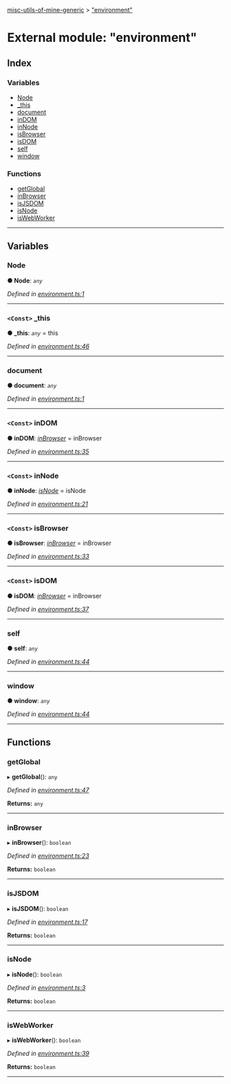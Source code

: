 [misc-utils-of-mine-generic](../README.md) > ["environment"](../modules/_environment_.md)

# External module: "environment"

## Index

### Variables

* [Node](_environment_.md#node)
* [_this](_environment_.md#_this)
* [document](_environment_.md#document)
* [inDOM](_environment_.md#indom)
* [inNode](_environment_.md#innode)
* [isBrowser](_environment_.md#isbrowser)
* [isDOM](_environment_.md#isdom)
* [self](_environment_.md#self)
* [window](_environment_.md#window)

### Functions

* [getGlobal](_environment_.md#getglobal)
* [inBrowser](_environment_.md#inbrowser)
* [isJSDOM](_environment_.md#isjsdom)
* [isNode](_environment_.md#isnode)
* [isWebWorker](_environment_.md#iswebworker)

---

## Variables

<a id="node"></a>

###  Node

**● Node**: *`any`*

*Defined in [environment.ts:1](https://github.com/cancerberoSgx/misc-utils-of-mine/blob/6844400/misc-utils-of-mine-generic/src/environment.ts#L1)*

___
<a id="_this"></a>

### `<Const>` _this

**● _this**: *`any`* =  this

*Defined in [environment.ts:46](https://github.com/cancerberoSgx/misc-utils-of-mine/blob/6844400/misc-utils-of-mine-generic/src/environment.ts#L46)*

___
<a id="document"></a>

###  document

**● document**: *`any`*

*Defined in [environment.ts:1](https://github.com/cancerberoSgx/misc-utils-of-mine/blob/6844400/misc-utils-of-mine-generic/src/environment.ts#L1)*

___
<a id="indom"></a>

### `<Const>` inDOM

**● inDOM**: *[inBrowser](_environment_.md#inbrowser)* =  inBrowser

*Defined in [environment.ts:35](https://github.com/cancerberoSgx/misc-utils-of-mine/blob/6844400/misc-utils-of-mine-generic/src/environment.ts#L35)*

___
<a id="innode"></a>

### `<Const>` inNode

**● inNode**: *[isNode](_environment_.md#isnode)* =  isNode

*Defined in [environment.ts:21](https://github.com/cancerberoSgx/misc-utils-of-mine/blob/6844400/misc-utils-of-mine-generic/src/environment.ts#L21)*

___
<a id="isbrowser"></a>

### `<Const>` isBrowser

**● isBrowser**: *[inBrowser](_environment_.md#inbrowser)* =  inBrowser

*Defined in [environment.ts:33](https://github.com/cancerberoSgx/misc-utils-of-mine/blob/6844400/misc-utils-of-mine-generic/src/environment.ts#L33)*

___
<a id="isdom"></a>

### `<Const>` isDOM

**● isDOM**: *[inBrowser](_environment_.md#inbrowser)* =  inBrowser

*Defined in [environment.ts:37](https://github.com/cancerberoSgx/misc-utils-of-mine/blob/6844400/misc-utils-of-mine-generic/src/environment.ts#L37)*

___
<a id="self"></a>

###  self

**● self**: *`any`*

*Defined in [environment.ts:44](https://github.com/cancerberoSgx/misc-utils-of-mine/blob/6844400/misc-utils-of-mine-generic/src/environment.ts#L44)*

___
<a id="window"></a>

###  window

**● window**: *`any`*

*Defined in [environment.ts:44](https://github.com/cancerberoSgx/misc-utils-of-mine/blob/6844400/misc-utils-of-mine-generic/src/environment.ts#L44)*

___

## Functions

<a id="getglobal"></a>

###  getGlobal

▸ **getGlobal**(): `any`

*Defined in [environment.ts:47](https://github.com/cancerberoSgx/misc-utils-of-mine/blob/6844400/misc-utils-of-mine-generic/src/environment.ts#L47)*

**Returns:** `any`

___
<a id="inbrowser"></a>

###  inBrowser

▸ **inBrowser**(): `boolean`

*Defined in [environment.ts:23](https://github.com/cancerberoSgx/misc-utils-of-mine/blob/6844400/misc-utils-of-mine-generic/src/environment.ts#L23)*

**Returns:** `boolean`

___
<a id="isjsdom"></a>

###  isJSDOM

▸ **isJSDOM**(): `boolean`

*Defined in [environment.ts:17](https://github.com/cancerberoSgx/misc-utils-of-mine/blob/6844400/misc-utils-of-mine-generic/src/environment.ts#L17)*

**Returns:** `boolean`

___
<a id="isnode"></a>

###  isNode

▸ **isNode**(): `boolean`

*Defined in [environment.ts:3](https://github.com/cancerberoSgx/misc-utils-of-mine/blob/6844400/misc-utils-of-mine-generic/src/environment.ts#L3)*

**Returns:** `boolean`

___
<a id="iswebworker"></a>

###  isWebWorker

▸ **isWebWorker**(): `boolean`

*Defined in [environment.ts:39](https://github.com/cancerberoSgx/misc-utils-of-mine/blob/6844400/misc-utils-of-mine-generic/src/environment.ts#L39)*

**Returns:** `boolean`

___

